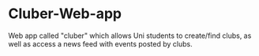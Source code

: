 # Cluber-Web-app
Web app called "cluber" which allows Uni students to create/find clubs, as well as access a news feed with events posted by clubs.
